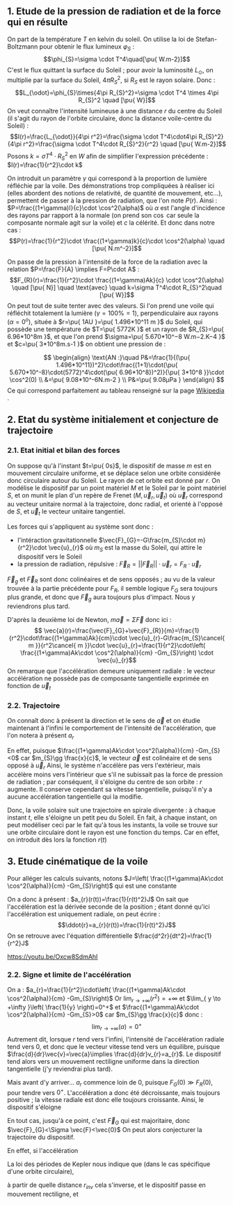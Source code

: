 ## 1. Etude de la pression de radiation et de la force qui en résulte

On part de la température $T$ en kelvin du soleil.
On utilise la loi de Stefan-Boltzmann pour obtenir le flux lumineux $\varphi_{S}$ :
$$\phi_{S}=\sigma \cdot T^4\quad[\pu{ W.m-2}]$$
C'est le flux quittant la surface du Soleil ; pour avoir la luminosité $L_{\odot}$, on multiplie par la surface du Soleil, $4\pi R_{S}^2$, si $R_{S}$ est le rayon solaire.
Donc :
$$L_{\odot}=\phi_{S}\times{4\pi R_{S}^2}=\sigma \cdot T^4 \times 4\pi R_{S}^2 \quad [\pu{ W}]$$
On veut connaître l'intensité lumineuse à une distance $r$ du centre du Soleil (il s'agit du rayon de l'orbite circulaire, donc la distance voile-centre du Soleil) :
$$I(r)=\frac{L_{\odot}}{4\pi r^2}=\frac{\sigma \cdot T^4\cdot4\pi R_{S}^2}{4\pi r^2}=\frac{\sigma \cdot T^4\cdot R_{S}^2}{r^2} \quad [\pu{ W.m-2}]$$
Posons $k=\sigma T^4\cdot R_{S}^2$ en $W$ afin de simplifier l'expression précédente : $I(r)=\frac{1}{r^2}\cdot k$

On introduit un paramètre $\gamma$ qui correspond à la proportion de lumière réfléchie par la voile.
Des démonstrations trop compliquées à réaliser ici (elles abordent des notions de relativité, de quantité de mouvement, etc...), permettent de passer à la pression de radiation, que l'on note $P(r)$.
Ainsi : $P=\frac{(1+\gamma)I}{c}\cdot \cos^2(\alpha)$ où $\alpha$ est l'angle d'incidence des rayons par rapport à la normale (on prend son $\cos$ car seule la composante normale agit sur la voile) et $c$ la célérité.
Et donc dans notre cas : 
$$P(r)=\frac{1}{r^2}\cdot \frac{(1+\gamma)k}{c}\cdot \cos^2(\alpha) \quad [\pu{ N.m^-2}]$$

On passe de la pression à l'intensité de la force de la radiation avec la relation $P=\frac{F}{A} \implies F=P\cdot A$ : 
$$F_{R}(r)=\frac{1}{r^2}\cdot \frac{(1+\gamma)Ak}{c} \cdot \cos^2(\alpha) \quad [\pu{ N}] \quad \text{avec} \quad k=\sigma T^4\cdot R_{S}^2\quad [\pu{ W}]$$
On peut tout de suite tenter avec des valeurs.
Si l'on prend une voile qui réfléchit totalement la lumière ($\gamma=100\%=1$), perpendiculaire aux rayons ($\alpha=0^o$), située à $r=\pu{ 1AU }=\pu{ 1.496*10^11 m }$ du Soleil, qui possède une température de $T=\pu{ 5772K }$ et un rayon de $R_{S}=\pu{ 6.96*10^8m }$, et que l'on prend $\sigma=\pu{ 5.670*10^−8 W.m−2.K−4 }$ et $c=\pu{ 3*10^8m.s-1 }$ on obtient une pression de :

$$
\begin{align}
\text{AN :}\quad P&=\frac{1}{(\pu{ 1.496*10^11})^2}\cdot\frac{(1+1)\cdot(\pu{ 5.670*10^-8}\cdot(5772)^4\cdot(\pu{ 6.96*10^8})^2)}{\pu{ 3*10^8 }}\cdot \cos^2(0) \\
&=\pu{ 9.08*10^-6N.m-2 } \\
P&=\pu{ 9.08µPa }
\end{align}
$$
Ce qui correspond parfaitement au tableau renseigné sur la page [Wikipedia](https://en.wikipedia.org/wiki/Radiation_pressure#Radiation_pressure_perturbations) .

## 2. Etat du système initialement et conjecture de trajectoire

### 2.1. Etat initial et bilan des forces

On suppose qu'à l'instant $t=\pu{ 0s}$, le dispositif de masse $m$ est en mouvement circulaire uniforme, et se déplace selon une orbite considérée donc circulaire autour du Soleil.
Le rayon de cet orbite est donné par $r$.
On modélise le dispositif par un point matériel $M$ et le Soleil par le point matériel $S$, et on munit le plan d'un repère de Frenet $(M,\vec{u}_{r}, \vec{u}_{t})$ où $\vec{u}_{r}$ correspond au vecteur unitaire normal à la trajectoire, donc radial, et orienté à l'opposé de $S$, et $\vec{u}_{t}$ le vecteur unitaire tangentiel.

Les forces qui s'appliquent au système sont donc :
* l'intéraction gravitationnelle $\vec{F}_{G}=-G\frac{m_{S}\cdot m}{r^2}\cdot \vec{u}_{r}$ où $m_{S}$ est la masse du Soleil, qui attire le dispositif vers le Soleil
* la pression de radiation, répulsive : $\vec{F}_{R}=||\vec{F}_{R}||\cdot \vec{u}_{r}=F_{R}\cdot \vec{u}_{r}$

$\vec{F}_{g}$ et $\vec{F}_{R}$ sont donc colinéaires et de sens opposés ; au vu de la valeur trouvée à la partie précédente pour $F_{R}$, il semble logique $F_{G}$ sera toujours plus grande, et donc que $\vec{F}_{g}$ aura toujours plus d'impact.
Nous y reviendrons plus tard.

D'après la deuxième loi de Newton, $m\vec{a}=\Sigma \vec{F}$ donc ici :$$ \vec{a}(r)=\frac{\vec{F}_{G}+\vec{F}_{R}}{m}=\frac{1}{r^2}\cdot\frac{(1+\gamma)Ak}{cm}\cdot \vec{u}_{r}-G\frac{m_{S}\cancel{ m }}{r^2\cancel{ m }}\cdot \vec{u}_{r}=\frac{1}{r^2}\cdot\left( \frac{(1+\gamma)Ak\cdot \cos^2(\alpha)}{cm} -Gm_{S}\right) \cdot \vec{u}_{r}$$
On remarque que l'accélération demeure uniquement radiale : le vecteur accélération ne possède pas de composante tangentielle exprimée en fonction de $\vec{u}_{t}$

### 2.2. Trajectoire

On connaît donc à présent la direction et le sens de $\vec{a}$ et on étudie maintenant à l'infini le comportement de l'intensité de l'accélération, que l'on notera à présent $a_{r}$

En effet, puisque $\frac{(1+\gamma)Ak\cdot \cos^2(\alpha)}{cm} -Gm_{S}<0$ car $m_{S}\gg \frac{x}{c}$, le vecteur $\vec{a}$ est colinéaire et de sens opposé à $\vec{u}_{r}$
Ainsi, le système n'accélère pas vers l'extérieur, mais accélère moins vers l'intérieur que s'il ne subissait pas la force de pression de radiation ; par conséquent, il s'éloigne du centre de son orbite : $r$ augmente.
Il conserve cependant sa vitesse tangentielle, puisqu'il n'y a aucune accélération tangentielle qui la modifie.

Donc, la voile solaire suit une trajectoire en spirale divergente : à chaque instant $t$, elle s'éloigne un petit peu du Soleil.
En fait, à chaque instant, on peut modéliser ceci par le fait qu'à tous les instants, la voile se trouve sur une orbite circulaire dont le rayon est une fonction du temps.
Car en effet, on introduit dès lors la fonction $r(t)$


## 3. Etude cinématique de la voile

Pour alléger les calculs suivants, notons $J=\left( \frac{(1+\gamma)Ak\cdot \cos^2(\alpha)}{cm} -Gm_{S}\right)$ qui est une constante

On a donc à présent : $a_{r}(r(t))=\frac{1}{r(t)^2}J$
On sait que l'accélération est la dérivée seconde de la position ; étant donné qu'ici l'accélération est uniquement radiale, on peut écrire :
$$\ddot{r}=a_{r}(r(t))=\frac{1}{r(t)^2}J$$
On se retrouve avec l'équation différentielle $\frac{d^2r}{dt^2}=\frac{1}{r^2}J$


https://youtu.be/Oxcw8SdmAhI





 













### 2.2. Signe et limite de l'accélération

On a : $a_{r}=\frac{1}{r^2}\cdot\left( \frac{(1+\gamma)Ak\cdot \cos^2(\alpha)}{cm} -Gm_{S}\right)$
Or $\lim_{ r \to +\infty }(r^2)=+\infty$ et $\lim_{ y \to +\infty }\left( \frac{1}{y} \right)=0^+$ et $\frac{(1+\gamma)Ak\cdot \cos^2(\alpha)}{cm} -Gm_{S}>0$ car $m_{S}\gg \frac{x}{c}$ donc :
$$\lim_{ r \to +\infty } (a)=0^+$$
Autrement dit, lorsque $r$ tend vers l'infini, l'intensité de l'accélération radiale tend vers $0$, et donc que le vecteur vitesse tend vers un équilibre, puisque $\frac{d}{dr}\vec{v}=\vec{a}\implies \frac{d}{dr}v_{r}=a_{r}$. 
Le dispositif tend alors vers un mouvement rectiligne uniforme dans la direction tangentielle (j'y reviendrai plus tard).

Mais avant d'y arriver... $a_{r}$ commence loin de $0$, puisque $F_{G}(0)\gg F_{R}(0)$, pour tendre vers $0^+$.
L'accélération a donc été décroissante, mais toujours positive ; la vitesse radiale est donc elle toujours croissante.
Ainsi, le dispositif s'éloigne 




En tout cas, jusqu'à ce point, c'est $\vec{F}_{G}$ qui est majoritaire, donc $\vec{F}_{G}<\Sigma \vec{F}<\vec{0}$ 
On peut alors conjecturer la trajectoire du dispositif.

En effet, si l'accélération

La loi des périodes de Kepler nous indique que (dans le cas spécifique d'une orbite circulaire),




















à partir de quelle distance $r_{inv}$ cela s'inverse, et le dispositif passe en mouvement rectiligne, et 

